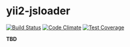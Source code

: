 # yii2-jsloader

[![Build Status](https://travis-ci.org/ischenko/yii2-jsloader.svg?branch=master)](https://travis-ci.org/ischenko/yii2-jsloader)
[![Code Climate](https://codeclimate.com/github/ischenko/yii2-jsloader/badges/gpa.svg)](https://codeclimate.com/github/ischenko/yii2-jsloader)
[![Test Coverage](https://codeclimate.com/github/ischenko/yii2-jsloader/badges/coverage.svg)](https://codeclimate.com/github/ischenko/yii2-jsloader/coverage)

**TBD**
